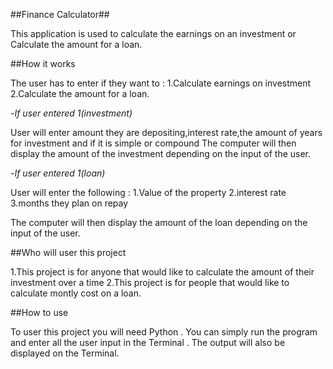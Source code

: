 ##Finance Calculator##

This application is used to calculate the earnings on an investment or 
Calculate the amount for a loan.


##How it works

The user has to enter if they want to :
1.Calculate earnings on investment
2.Calculate the amount for a loan.

-*If user entered 1(investment)*

User will enter amount they are depositing,interest rate,the amount of years for investment 
and if it is simple or compound
The computer will then display the amount of the investment depending on the input of the user.


-*If user entered 1(loan)*

User will enter the following :
1.Value of the property
2.interest rate
3.months they plan on repay

The computer will then display the amount of the loan depending on the input of the user.

##Who will user this project

1.This project is for anyone that would like to calculate the amount of their investment over a time 
2.This project is for people that would like to calculate montly cost on a loan.

##How to use

To user this project you will need Python . You can simply run the program and enter all the user input in the Terminal .
The output will also be displayed on the Terminal.

